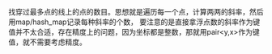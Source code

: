 找穿过最多点的线上的点的数目。思想就是遍历每一个点，计算两两的斜率，然后用map/hash_map记录每种斜率的个数，
要注意的是直接拿浮点数的斜率作为键值并不太合适，存在精度上的问题，因为坐标都是整数，那就用pair<y,x>作为键值，就不需要考虑精度。